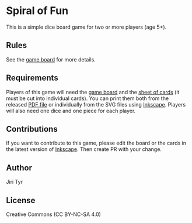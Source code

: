 Spiral of Fun
=============

This is a simple dice board game for two or more players (age 5+).


Rules
-----

See the [game board](https://github.com/jtyr/game-spiral_of_fun/releases) for
more details.


Requirements
------------

Players of this game will need the [game
board](https://github.com/jtyr/game-spiral_of_fun/blob/master/SpiralOfFun-board.svg)
and the [sheet of
cards](https://github.com/jtyr/game-spiral_of_fun/blob/master/SpiralOfFun-cards.svg)
(it must be cut into individual cards). You can print them both from the
released [PDF file](https://github.com/jtyr/game-spiral_of_fun/releases) or
individually from the SVG files using [Inkscape](https://inkscape.org/). Players
will also need one dice and one piece for each player.


Contributions
-------------

If you want to contribute to this game, please edit the board or the cards in
the latest version of [Inkscape](https://inkscape.org/). Then create PR with
your change.


Author
------

Jiri Tyr


License
-------

Creative Commons (CC BY-NC-SA 4.0)

